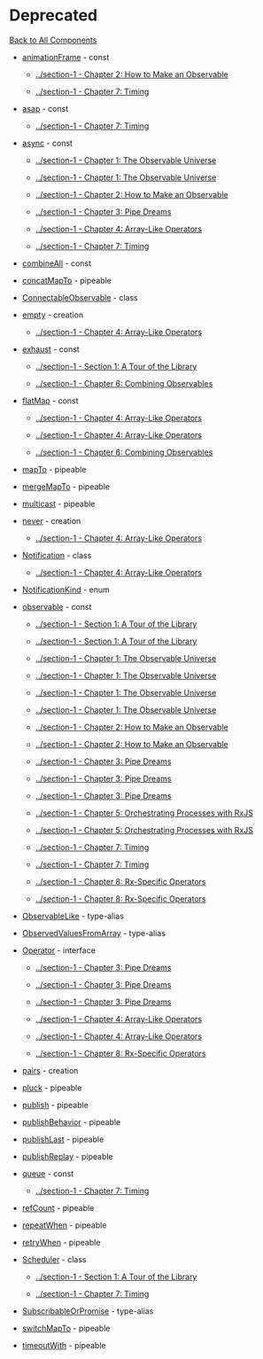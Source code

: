 # Deprecated

[Back to All Components](./all.md)

* [animationFrame](https://rxjs.dev/api/index/const/animationFrame) - const
  * [../section-1 - Chapter 2: How to Make an Observable](../section-1/02-how-to-make-an-observable.md#timing-creators)

  * [../section-1 - Chapter 7: Timing](../section-1/07-timing.md#on-a-schedule)

* [asap](https://rxjs.dev/api/index/const/asap) - const
  * [../section-1 - Chapter 7: Timing](../section-1/07-timing.md#on-a-schedule)

* [async](https://rxjs.dev/api/index/const/async) - const
  * [../section-1 - Chapter 1: The Observable Universe](../section-1/01-the-observable-universe.md#`observable<t>`)

  * [../section-1 - Chapter 1: The Observable Universe](../section-1/01-the-observable-universe.md#observables-as-processes)

  * [../section-1 - Chapter 2: How to Make an Observable](../section-1/02-how-to-make-an-observable.md#chapter-2:-how-to-make-an-observable)

  * [../section-1 - Chapter 3: Pipe Dreams](../section-1/03-pipe-dreams.md#here-we-go!)

  * [../section-1 - Chapter 4: Array-Like Operators](../section-1/04-array-like-operators.md#adorable-iterables)

  * [../section-1 - Chapter 7: Timing](../section-1/07-timing.md#on-a-schedule)

* [combineAll](https://rxjs.dev/api/index/const/combineAll) - const


* [concatMapTo](https://rxjs.dev/api/index/function/concatMapTo) - pipeable


* [ConnectableObservable](https://rxjs.dev/api/index/class/ConnectableObservable) - class


* [empty](https://rxjs.dev/api/index/function/empty) - creation
  * [../section-1 - Chapter 4: Array-Like Operators](../section-1/04-array-like-operators.md#that-empty-feeling)

* [exhaust](https://rxjs.dev/api/index/const/exhaust) - const
  * [../section-1 - Section 1: A Tour of the Library](../section-1/00-home.md#section-1:-a-tour-of-the-library)

  * [../section-1 - Chapter 6: Combining Observables](../section-1/06-combining-observables.md#the-four-flatmaps)

* [flatMap](https://rxjs.dev/api/index/const/flatMap) - const
  * [../section-1 - Chapter 4: Array-Like Operators](../section-1/04-array-like-operators.md#observables-of-observables,-observables-of-arrays,-and-arrays-of-observables-(aka-what-happened-to-flatmap?))

  * [../section-1 - Chapter 4: Array-Like Operators](../section-1/04-array-like-operators.md#but-what-did-happen-to-flatmap?)

  * [../section-1 - Chapter 6: Combining Observables](../section-1/06-combining-observables.md#the-four-flatmaps)

* [mapTo](https://rxjs.dev/api/index/function/mapTo) - pipeable


* [mergeMapTo](https://rxjs.dev/api/index/function/mergeMapTo) - pipeable


* [multicast](https://rxjs.dev/api/index/function/multicast) - pipeable


* [never](https://rxjs.dev/api/index/function/never) - creation
  * [../section-1 - Chapter 4: Array-Like Operators](../section-1/04-array-like-operators.md#blocks)

* [Notification](https://rxjs.dev/api/index/class/Notification) - class
  * [../section-1 - Chapter 4: Array-Like Operators](../section-1/04-array-like-operators.md#material-girls)

* [NotificationKind](https://rxjs.dev/api/index/NotificationKind) - enum


* [observable](https://rxjs.dev/api/index/const/observable) - const
  * [../section-1 - Section 1: A Tour of the Library](../section-1/00-home.md#section-1:-a-tour-of-the-library)

  * [../section-1 - Section 1: A Tour of the Library](../section-1/00-home.md#how-to-keep-your-brains-from-exploding)

  * [../section-1 - Chapter 1: The Observable Universe](../section-1/01-the-observable-universe.md#chapter-1:-the-observable-universe)

  * [../section-1 - Chapter 1: The Observable Universe](../section-1/01-the-observable-universe.md#observables-as-functions)

  * [../section-1 - Chapter 1: The Observable Universe](../section-1/01-the-observable-universe.md#observables-as-processes)

  * [../section-1 - Chapter 1: The Observable Universe](../section-1/01-the-observable-universe.md#`subscription`)

  * [../section-1 - Chapter 2: How to Make an Observable](../section-1/02-how-to-make-an-observable.md#chapter-2:-how-to-make-an-observable)

  * [../section-1 - Chapter 2: How to Make an Observable](../section-1/02-how-to-make-an-observable.md#lightning-round!!)

  * [../section-1 - Chapter 3: Pipe Dreams](../section-1/03-pipe-dreams.md#chapter-3:-pipe-dreams)

  * [../section-1 - Chapter 3: Pipe Dreams](../section-1/03-pipe-dreams.md#smooth-operator)

  * [../section-1 - Chapter 3: Pipe Dreams](../section-1/03-pipe-dreams.md#here-we-go!)

  * [../section-1 - Chapter 5: Orchestrating Processes with RxJS](../section-1/05-rxjs-for-processes.md#chapter-5:-orchestrating-processes-with-rxjs)

  * [../section-1 - Chapter 5: Orchestrating Processes with RxJS](../section-1/05-rxjs-for-processes.md#side-effects-include...)

  * [../section-1 - Chapter 7: Timing](../section-1/07-timing.md#chapter-7:-timing)

  * [../section-1 - Chapter 7: Timing](../section-1/07-timing.md#other-time-utilities)

  * [../section-1 - Chapter 8: Rx-Specific Operators](../section-1/08-rx-specific-operators.md#chapter-8:-rx-specific-operators)

  * [../section-1 - Chapter 8: Rx-Specific Operators](../section-1/08-rx-specific-operators.md#sharing-is-caring)

* [ObservableLike](https://rxjs.dev/api/index/type-alias/ObservableLike) - type-alias


* [ObservedValuesFromArray](https://rxjs.dev/api/index/type-alias/ObservedValuesFromArray) - type-alias


* [Operator](https://rxjs.dev/api/index/interface/Operator) - interface
  * [../section-1 - Chapter 3: Pipe Dreams](../section-1/03-pipe-dreams.md#chapter-3:-pipe-dreams)

  * [../section-1 - Chapter 3: Pipe Dreams](../section-1/03-pipe-dreams.md#smooth-operator)

  * [../section-1 - Chapter 3: Pipe Dreams](../section-1/03-pipe-dreams.md#multiple-identity)

  * [../section-1 - Chapter 4: Array-Like Operators](../section-1/04-array-like-operators.md#chapter-4:-array-like-operators)

  * [../section-1 - Chapter 4: Array-Like Operators](../section-1/04-array-like-operators.md#making-operators-for-fun-and-profit)

  * [../section-1 - Chapter 8: Rx-Specific Operators](../section-1/08-rx-specific-operators.md#chapter-8:-rx-specific-operators)

* [pairs](https://rxjs.dev/api/index/function/pairs) - creation


* [pluck](https://rxjs.dev/api/index/function/pluck) - pipeable


* [publish](https://rxjs.dev/api/index/function/publish) - pipeable


* [publishBehavior](https://rxjs.dev/api/index/function/publishBehavior) - pipeable


* [publishLast](https://rxjs.dev/api/index/function/publishLast) - pipeable


* [publishReplay](https://rxjs.dev/api/index/function/publishReplay) - pipeable


* [queue](https://rxjs.dev/api/index/const/queue) - const
  * [../section-1 - Chapter 7: Timing](../section-1/07-timing.md#on-a-schedule)

* [refCount](https://rxjs.dev/api/index/function/refCount) - pipeable


* [repeatWhen](https://rxjs.dev/api/index/function/repeatWhen) - pipeable


* [retryWhen](https://rxjs.dev/api/index/function/retryWhen) - pipeable


* [Scheduler](https://rxjs.dev/api/index/class/Scheduler) - class
  * [../section-1 - Section 1: A Tour of the Library](../section-1/00-home.md#section-1:-a-tour-of-the-library)

  * [../section-1 - Chapter 7: Timing](../section-1/07-timing.md#on-a-schedule)

* [SubscribableOrPromise](https://rxjs.dev/api/index/type-alias/SubscribableOrPromise) - type-alias


* [switchMapTo](https://rxjs.dev/api/index/function/switchMapTo) - pipeable


* [timeoutWith](https://rxjs.dev/api/index/function/timeoutWith) - pipeable

